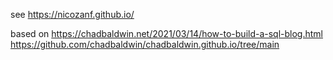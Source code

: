 see https://nicozanf.github.io/

based on https://chadbaldwin.net/2021/03/14/how-to-build-a-sql-blog.html
https://github.com/chadbaldwin/chadbaldwin.github.io/tree/main
